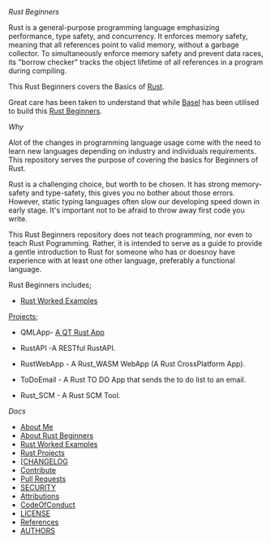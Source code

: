 _Rust Beginners_

Rust is a general-purpose programming language emphasizing performance, type safety, and concurrency. It enforces memory safety, meaning that all references point to valid memory, without a garbage collector. To simultaneously enforce memory safety and prevent data races, its "borrow checker" tracks the object lifetime of all references in a program during compiling.

This Rust Beginners covers the Basics of [Rust](#).

Great care has been taken to understand that while [Basel](#) has been utilised to build this [Rust Beginners](#).

_Why_

Alot of the changes in programming language usage come with the need to learn new languages depending on industry and individuals requirements.
This repository serves the purpose of covering the basics for Beginners of Rust.

Rust is a challenging choice, but worth to be chosen. It has strong memory-safety and type-safety, this gives you no bother about those errors. However, static typing languages often slow our developing speed down in early stage. It's important not to be afraid to throw away first code you write.

This Rust Beginners repository does not teach programming, nor even to teach Rust Pogramming. Rather, it is intended to serve as a guide to provide a gentle introduction to Rust for someone who has or doesnoy have experience with at least one other language, preferably a functional language.

Rust Beginners includes;

* [Rust Worked Examples](https://github.com/josephkb87/Beginners/tree/main/RustWorkedExamples/README.md)
  

[Projects](https://github.com/josephkb87/Beginners/tree/main/Projects/README.md);

* QMLApp- [A QT Rust App](../Projects/QMLAppl) 

* RustAPI -A RESTful RustAPI.

* RustWebApp - A Rust_WASM WebApp (A Rust CrossPlatform App).

* ToDoEmail - A Rust TO DO App that sends the to do list to an email.

* Rust_SCM - A Rust SCM Tool.

_Docs_

* [About Me](https://github.com/josephkb87)
* [About Rust Beginners](../docs/README.md)
* [Rust Worked Examples](https://github.com/josephkb87/Beginners/tree/main/RustWorkedExamples/README.md)
* [Rust Projects](https://github.com/josephkb87/RustBeginners/tree/main/Projects/README.md)
* [[CHANGELOG](../docs/CHANGELOG.md)
* [Contribute](../docs/CONTRIBUTING.md)
* [Pull Requests](../docs/blob/PRs.md)
* [SECURITY](../docs/SECURITY.md)
* [Attributions](..docs/Attributions.md)
* [CodeOfConduct](../docs/CodeOfConduct.md)
* [LICENSE](../LICENSE.md)
* [References](../docs/References.md)
* [AUTHORS](../docs/AUTHORS.md)


